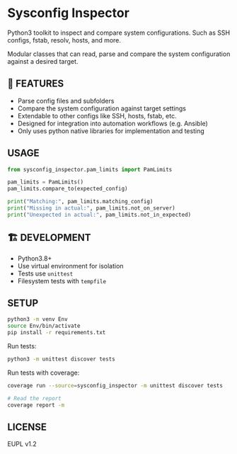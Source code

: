 # Sysconfig Inspector

Python3 toolkit to inspect and compare system configurations. Such as SSH configs, fstab, resolv, hosts, and more.

Modular classes that can read, parse and compare the system configuration against a desired target.

## 🚀 FEATURES
- Parse config files and subfolders
- Compare the system configuration against target settings
- Extendable to other configs like SSH, hosts, fstab, etc.
- Designed for integration into automation workflows (e.g. Ansible)
- Only uses python native libraries for implementation and testing

## USAGE
```PYTHON
from sysconfig_inspector.pam_limits import PamLimits

pam_limits = PamLimits()
pam_limits.compare_to(expected_config)

print("Matching:", pam_limits.matching_config)
print("Missing in actual:", pam_limits.not_on_server)
print("Unexpected in actual:", pam_limits.not_in_expected)
```

## 🏗️ DEVELOPMENT
- Python3.8+
- Use virtual environment for isolation
- Tests use `unittest`
- Filesystem tests with `tempfile`

## SETUP
```BASH
python3 -m venv Env
source Env/bin/activate
pip install -r requirements.txt
```

Run tests:
```BASH
python3 -m unittest discover tests
```


Run tests with coverage:
```BASH
coverage run --source=sysconfig_inspector -m unittest discover tests

# Read the report
coverage report -m
```

## LICENSE
EUPL v1.2

